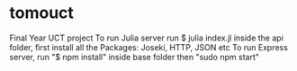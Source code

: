 # tomouct
Final Year UCT project
To run Julia server run
$ julia index.jl 
inside the api folder, first install all the Packages: Joseki, HTTP, JSON etc 
To run Express server, run 
"$ npm install" inside base folder then "sudo npm start"
